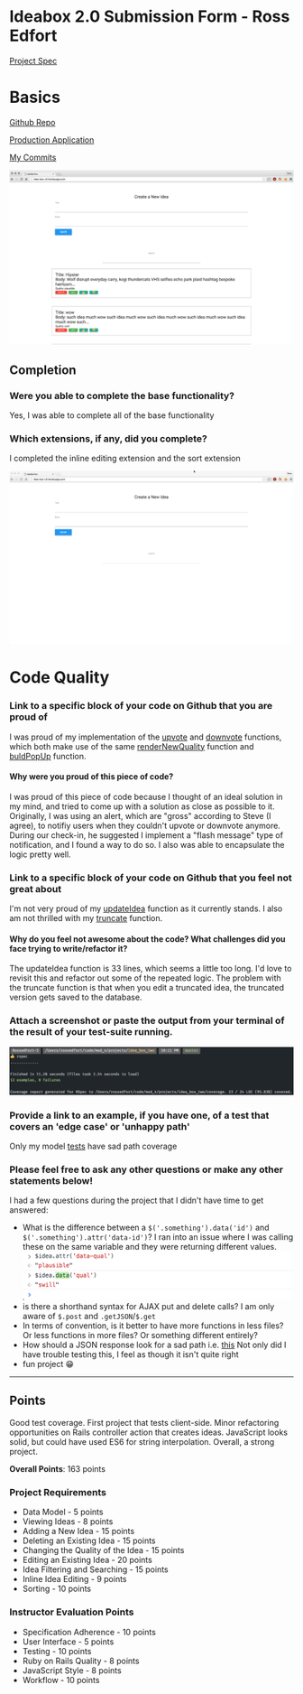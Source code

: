 # Ideabox 2.0 Submission Form - Ross Edfort
[Project Spec](https://github.com/turingschool/curriculum/blob/master/source/projects/revenge_of_idea_box.markdown)
# Basics
[Github Repo](https://github.com/rossedfort/idea_box_two)

[Production Application](http://idea-box-v2.herokuapp.com/)

[My Commits](https://github.com/rossedfort/idea_box_two/commits/master)

![IdeaBox](images/edfort_idea_box.png)

## Completion

### Were you able to complete the base functionality?
Yes, I was able to complete all of the base functionality

### Which extensions, if any, did you complete?
I completed the inline editing extension and the sort extension

![IdeaBox Demo](images/edfort_idea_box.gif)
# Code Quality

### Link to a specific block of your code on Github that you are proud of
I was proud of my implementation of the [upvote](https://github.com/rossedfort/idea_box_two/blob/master/app/assets/javascripts/upvote_idea.js#L1-L26) and [downvote](https://github.com/rossedfort/idea_box_two/blob/master/app/assets/javascripts/downvote_idea.js#L1-L26) functions, which both make use of the same [renderNewQuality](https://github.com/rossedfort/idea_box_two/blob/master/app/assets/javascripts/render_new_quality.js#L1-L5) function and [buldPopUp](https://github.com/rossedfort/idea_box_two/blob/master/app/assets/javascripts/build_pop_up.js#L1-L4) function.
#### Why were you proud of this piece of code?
I was proud of this piece of code because I thought of an ideal solution in my mind, and tried to come up with a solution as close as possible to it. Originally, I was using an alert, which are "gross" according to Steve (I agree), to notifiy users when they couldn't upvote or downvote anymore. During our check-in, he suggested I implement a "flash message" type of notification, and I found a way to do so. I also was able to encapsulate the logic pretty well.

### Link to a specific block of your code on Github that you feel not great about
I'm not very proud of my [updateIdea](https://github.com/rossedfort/idea_box_two/blob/master/app/assets/javascripts/update_idea.js#L1-L33) function as it currently stands.
I also am not thrilled with my [truncate](https://github.com/rossedfort/idea_box_two/blob/master/app/assets/javascripts/truncate.js#L1-L8) function.
#### Why do you feel not awesome about the code? What challenges did you face trying to write/refactor it?
The updateIdea function is 33 lines, which seems a little too long. I'd love to revisit this and refactor out some of the repeated logic. The problem with the truncate function is that when you edit a truncated idea, the truncated version gets saved to the database.
### Attach a screenshot or paste the output from your terminal of the result of your test-suite running.
![IdeaBox Test Suite](images/edfort_idea_box_tests.png)
### Provide a link to an example, if you have one, of a test that covers an 'edge case' or 'unhappy path'

Only my model [tests](https://github.com/rossedfort/idea_box_two/blob/master/spec/models/idea_spec.rb#L9-L17) have sad path coverage


### Please feel free to ask any other questions or make any other statements below!
I had a few questions during the project that I didn't have time to get answered:

* What is the difference between a `$('.something').data('id')` and `$('.something').attr('data-id')`? I ran into an issue where I was calling these on the same variable and they were returning different values. ![Weird Error](images/edfort_idea_box_error.png)
* is there a shorthand syntax for AJAX put and delete calls? I am only aware of `$.post` and `.getJSON`/`$.get`
* In terms of convention, is it better to have more functions in less files? Or less functions in more files? Or something different entirely?
* How should a JSON response look for a sad path i.e. [this](https://github.com/rossedfort/idea_box_two/blob/master/app/controllers/api/v1/ideas_controller.rb#L14) Not only did I have trouble testing this, I feel as though it isn't quite right
* fun project 😁

---

## Points

Good test coverage. First project that tests client-side. Minor refactoring opportunities on Rails controller action that creates ideas. JavaScript looks solid, but could have used ES6 for string interpolation. Overall, a strong project.

**Overall Points**: 163 points

### Project Requirements

* Data Model - 5 points
* Viewing Ideas - 8 points
* Adding a New Idea - 15 points
* Deleting an Existing Idea - 15 points
* Changing the Quality of the Idea - 15 points
* Editing an Existing Idea - 20 points
* Idea Filtering and Searching - 15 points
* Inline Idea Editing - 9 points
* Sorting - 10 points

### Instructor Evaluation Points

* Specification Adherence - 10 points
* User Interface - 5 points
* Testing - 10 points
* Ruby on Rails Quality - 8 points
* JavaScript Style - 8 points
* Workflow - 10 points
